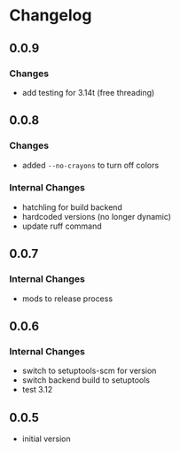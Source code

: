 # Changelog

## 0.0.9

### Changes

- add testing for 3.14t (free threading)

## 0.0.8

### Changes

- added `--no-crayons` to turn off colors

### Internal Changes

- hatchling for build backend
- hardcoded versions (no longer dynamic)
- update ruff command

## 0.0.7 

### Internal Changes

- mods to release process

## 0.0.6 

### Internal Changes

- switch to setuptools-scm for version
- switch backend build to setuptools
- test 3.12



## 0.0.5 

- initial version

